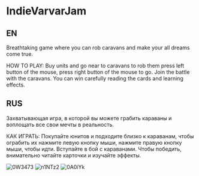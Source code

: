 # IndieVarvarJam
## EN

Breathtaking game where you can rob caravans and make your all dreams come true.

HOW TO PLAY: Buy units and go near to caravans to rob them press left button of the mouse, press right button of the mouse to go. Join the battle with the caravans.  You can win carefully reading the cards and learning effects.

## RUS

Захватывающая игра, в которой вы можете грабить караваны и воплощать все свои мечты в реальность.

КАК ИГРАТЬ: Покупайте юнитов и подходите близко к караванам, чтобы ограбить их нажмите левую кнопку мыши, нажмите правую кнопку мыши, чтобы идти. Вступайте в бой с караванами. Чтобы победить, внимательно читайте карточки и изучайте эффекты.



![0W3473](https://user-images.githubusercontent.com/71431806/219961211-6d8bda2b-456c-4ec2-8333-4e8f778393c7.jpg)
![n1NTz2](https://user-images.githubusercontent.com/71431806/219961219-c2ee81c0-e41f-4b4b-b852-250d3f163ca8.jpg)
![0A0iYk](https://user-images.githubusercontent.com/71431806/219961225-dd0c7f29-61ce-415b-924f-65d4da1c3f3e.jpg)
